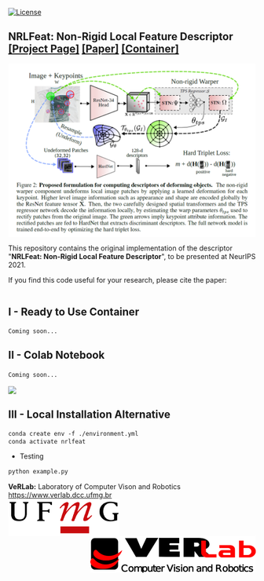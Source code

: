 [![License](https://img.shields.io/badge/License-Apache_2.0-blue.svg)](LICENSE)

## <b>NRLFeat: Non-Rigid Local Feature Descriptor</b> <br>[[Project Page]](https://www.verlab.dcc.ufmg.br/descriptors/neurips2021/) [[Paper]]() [[Container]]()

<img src='./images/paper_thumbnail.png' align="center" width=900 />

This repository contains the original implementation of the descriptor "<b>NRLFeat: Non-Rigid Local Feature Descriptor</b>", to be presented at NeurIPS 2021. 


If you find this code useful for your research, please cite the paper:
```

```

## I - Ready to Use Container

`Coming soon...` 

## II - Colab Notebook 

`Coming soon...` 


<img src='images/geobit_match_example.png' align="center" width=1000 />

## III - Local Installation Alternative

```
conda create env -f ./environment.yml
conda activate nrlfeat
```

- Testing

```bash
python example.py
```



**VeRLab:** Laboratory of Computer Vison and Robotics https://www.verlab.dcc.ufmg.br
<br>
<img align="left" width="auto" height="75" src="./images/ufmg.png">
<img align="right" width="auto" height="75" src="./images/verlab.png">
<br/>